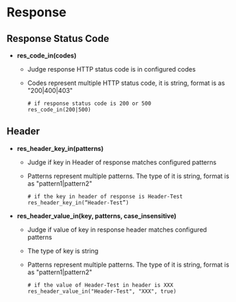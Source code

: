 # Response

## Response Status Code

- **res_code_in(codes)**
  - Judge response HTTP status code is in configured codes
  
  - Codes represent multiple HTTP status code, it is string, format is as "200|400|403"
  
    ```
    # if response status code is 200 or 500
    res_code_in(200|500)
    ```

## Header

- **res_header_key_in(patterns)**
  - Judge if key in Header of response matches configured patterns
  
  - Patterns represent multiple patterns. The type of it is string, format is as "pattern1|pattern2"
  
    ```
    # if the key in header of response is Header-Test
    res_header_key_in(“Header-Test”)
    ```
- **res_header_value_in(key, patterns, case_insensitive)**
  - Judge if value of key in response header matches configured patterns
  
  - The type of key is string
  
  - Patterns represent multiple patterns. The type of it is string, format is as "pattern1|pattern2"
  
    ```
    # if the value of Header-Test in header is XXX
    res_header_value_in("Header-Test", "XXX", true)
    ```
  
    